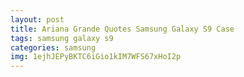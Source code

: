 ```yaml
---
layout: post
title: Ariana Grande Quotes Samsung Galaxy S9 Case
tags: samsung galaxy s9
categories: samsung
img: 1ejhJEPyBKTC6iGio1kIM7WFS67xHoI2p
---
```

